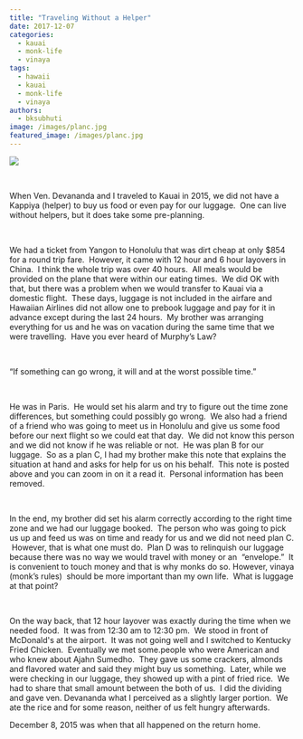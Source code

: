 ```yaml
---
title: "Traveling Without a Helper"
date: 2017-12-07
categories: 
  - kauai
  - monk-life
  - vinaya
tags: 
  - hawaii
  - kauai
  - monk-life
  - vinaya
authors: 
  - bksubhuti
image: /images/planc.jpg
featured_image: /images/planc.jpg
---
```


[![](/images/planc.jpg)](/images/2017/12/planc.jpg)

 

When Ven. Devananda and I traveled to Kauai in 2015, we did not have a Kappiya (helper) to buy us food or even pay for our luggage.  One can live without helpers, but it does take some pre-planning. 

 

We had a ticket from Yangon to Honolulu that was dirt cheap at only $854 for a round trip fare.  However, it came with 12 hour and 6 hour layovers in China.  I think the whole trip was over 40 hours.  All meals would be provided on the plane that were within our eating times.  We did OK with that, but there was a problem when we would transfer to Kauai via a domestic flight.  These days, luggage is not included in the airfare and Hawaiian Airlines did not allow one to prebook luggage and pay for it in advance except during the last 24 hours.  My brother was arranging everything for us and he was on vacation during the same time that we were travelling.  Have you ever heard of Murphy’s Law? 

 

“If something can go wrong, it will and at the worst possible time.”

 

He was in Paris.  He would set his alarm and try to figure out the time zone differences, but something could possibly go wrong.  We also had a friend of a friend who was going to meet us in Honolulu and give us some food before our next flight so we could eat that day.  We did not know this person and we did not know if he was reliable or not.  He was plan B for our luggage.  So as a plan C, I had my brother make this note that explains the situation at hand and asks for help for us on his behalf.  This note is posted above and you can zoom in on it a read it.  Personal information has been removed.

 

In the end, my brother did set his alarm correctly according to the right time zone and we had our luggage booked.  The person who was going to pick us up and feed us was on time and ready for us and we did not need plan C.  However, that is what one must do.  Plan D was to relinquish our luggage because there was no way we would travel with money or an  “envelope.”  It is convenient to touch money and that is why monks do so. However, vinaya (monk’s rules)  should be more important than my own life.  What is luggage at that point?

 

On the way back, that 12 hour layover was exactly during the time when we needed food.  It was from 12:30 am to 12:30 pm.  We stood in front of McDonald's at the airport.  It was not going well and I switched to Kentucky Fried Chicken.  Eventually we met some.people who were American and who knew about Ajahn Sumedho.  They gave us some crackers, almonds and flavored water and said they might buy us something.  Later, while we were checking in our luggage, they showed up with a pint of fried rice.  We had to share that small amount between the both of us.  I did the dividing and gave ven. Devananda what I perceived as a slightly larger portion.  We ate the rice and for some reason, neither of us felt hungry afterwards.

December 8, 2015 was when that all happened on the return home.